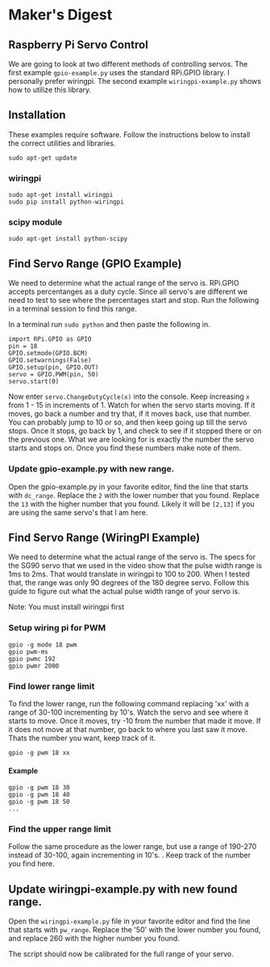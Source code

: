 # Maker's Digest
## Raspberry Pi Servo Control
We are going to look at two different methods of controlling servos. The first example `gpio-example.py` uses the standard RPi.GPIO library. I personally prefer wiringpi. The second example `wiringpi-example.py` shows how to utilize this library.

## Installation
These examples require software. Follow the instructions below to install the correct utilities and libraries.

`sudo apt-get update`

### wiringpi
```
sudo apt-get install wiringpi
sudo pip install python-wiringpi
```

### scipy module
`sudo apt-get install python-scipy`

## Find Servo Range (GPIO Example)
We need to determine what the actual range of the servo is. RPi.GPIO accepts percentanges as a duty cycle. Since all servo's are different we need to test to see where the percentages start and stop. Run the following in a terminal session to find this range.

In a terminal run `sudo python` and then paste the following in.
```
import RPi.GPIO as GPIO
pin = 18
GPIO.setmode(GPIO.BCM)
GPIO.setwarnings(False)
GPIO.setup(pin, GPIO.OUT)
servo = GPIO.PWM(pin, 50)
servo.start(0)
```

Now enter `servo.ChangeDutyCycle(x)` into the console. Keep increasing `x` from 1 - 15 in increments of 1. Watch for when the servo starts moving. If it moves, go back a number and try that, if it moves back, use that number. You can probably jump to 10 or so, and then keep going up till the servo stops. Once it stops, go back by 1, and check to see if it stopped there or on the previous one. What we are looking for is exactly the number the servo starts and stops on. Once you find these numbers make note of them. 

### Update gpio-example.py with new range.
Open the gpio-example.py in your favorite editor, find the line that starts with `dc_range`. Replace the `2` with the lower number that you found. Replace the `13` with the higher number that you found. Likely it will be `[2,13]` if you are using the same servo's that I am here. 


## Find Servo Range (WiringPI Example)
We need to determine what the actual range of the servo is. The specs for the SG90 servo that we used in the video show that the pulse width range is 1ms to 2ms. That would translate in wiringpi to 100 to 200. When I tested that, the range was only 90 degrees of the 180 degree servo. Follow this guide to figure out what the actual pulse width range of your servo is.

Note: You must install wiringpi first

### Setup wiring pi for PWM
```
gpio -g mode 18 pwm
gpio pwm-ms
gpio pwmc 192
gpio pwmr 2000
```


### Find lower range limit
To find the lower range, run the following command replacing 'xx' with a range of 30-100 incrementing by 10's. Watch the servo and see where it starts to move. Once it moves, try -10 from the number that made it move. If it does not move at that number, go back to where you last saw it move. Thats the number you want, keep track of it.

`gpio -g pwm 18 xx`

#### Example
```
gpio -g pwm 18 30
gpio -g pwm 18 40
gpio -g pwm 18 50
...
```

### Find the upper range limit
Follow the same procedure as the lower range, but use a range of 190-270 instead of 30-100, again incrementing in 10's. .  Keep track of the number you find here. 


## Update wiringpi-example.py with new found range. 
Open the `wiringpi-example.py` file in your favorite editor and find the line that starts with `pw_range`. Replace the '50' with the lower number you found, and replace 260 with the higher number you found. 

The script should now be calibrated for the full range of your servo.
